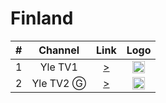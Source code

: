 <h1>Finland</h1>

| #   | Channel     | Link  | Logo |
|:---:|:-----------:|:-----:|:-----:
| 1   | Yle TV1     | [>](https://yletvhdliveworld-lh.akamaihd.net/i/yletv1hdworld_1@187592/index_2764_av-p.m3u8) | <img height="20" src="https://i.imgur.com/Hkljcl8.png"/> |
| 2   | Yle TV2  Ⓖ | [>](http://yletvhdliveworld-lh.akamaihd.net/i/yletv2hdworld_1@187593/index_2764_av-p.m3u8) | <img height="20" src="https://i.imgur.com/nNElsFg.png"/> |

